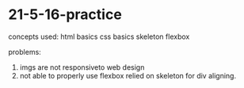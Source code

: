 # 21-5-16-practice

concepts used:
html basics
css basics
skeleton
flexbox

problems:
1) imgs are not responsiveto web design
2) not able to properly use flexbox relied on skeleton for div aligning.
